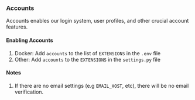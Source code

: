 ### Accounts
Accounts enables our login system, user profiles, and other crucial account features. 

#### Enabling Accounts
1. Docker: Add `accounts` to the list of `EXTENSIONS` in the `.env` file
2. Other: Add `accounts` to the `EXTENSIONS` in the `settings.py` file

#### Notes
1. If there are no email settings (e.g `EMAIL_HOST`, etc), there will be no email verification.
